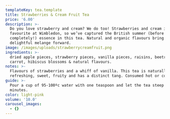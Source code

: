```yaml
---
templateKey: tea.template
title: Strawberries & Cream Fruit Tea
price: '6.00'
description: >-
  Do you love strawberry and cream? We do too! Strawberries and cream is a
  favourite at Wimbledon, so we’ve captured the British summer (before it ends
  completely!) essence in this tea. Natural and organic flavours bring this
  delightful melange forward.
image: /images/uploads/strawberrycreamfruit.png
ingredients: >-
  dried apple pieces, strawberry pieces, vanilla pieces, raisins, beetroot,
  carrot, hibiscus blossoms & natural flavours.
notes: >-
  Flavours of strawberries and a whiff of vanilla. This tea is naturally
  refreshing, sweet, fruity and has a distinct tang. Consumed hot or cold.
guide: >-
  Pour a cup of 95-100ºc water with one teaspoon and let the tea steep for 4-6
  minutes.
color: light-pink
volume: '10.0'
carousel_images:
  - {}
---
```


